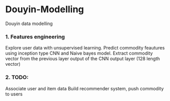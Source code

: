 # Douyin-Modelling
Douyin data modelling

### 1. Features engineering
Explore user data with unsupervised learning.
Predict commodity feautures using inception type CNN and Naive bayes model.
Extract commodity vector from the previous layer output of the CNN output layer (128 length vector)

### 2. TODO:
Associate user and item data
Build recommender system, push commodity to users
